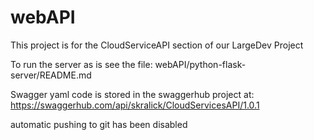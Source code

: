 # webAPI

This project is for the CloudServiceAPI section of our LargeDev Project

To run the server as is see the file: 
webAPI/python-flask-server/README.md 

Swagger yaml code is stored in the swaggerhub project at:
https://swaggerhub.com/api/skralick/CloudServicesAPI/1.0.1

automatic pushing to git has been disabled 
